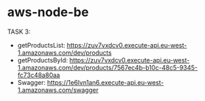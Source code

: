 # aws-node-be

TASK 3:
- getProductsList: https://zuv7vxdcv0.execute-api.eu-west-1.amazonaws.com/dev/products
- getProductsById: https://zuv7vxdcv0.execute-api.eu-west-1.amazonaws.com/dev/products/7567ec4b-b10c-48c5-9345-fc73c48a80aa
- Swagger: https://1e6lvn1an6.execute-api.eu-west-1.amazonaws.com/swagger
